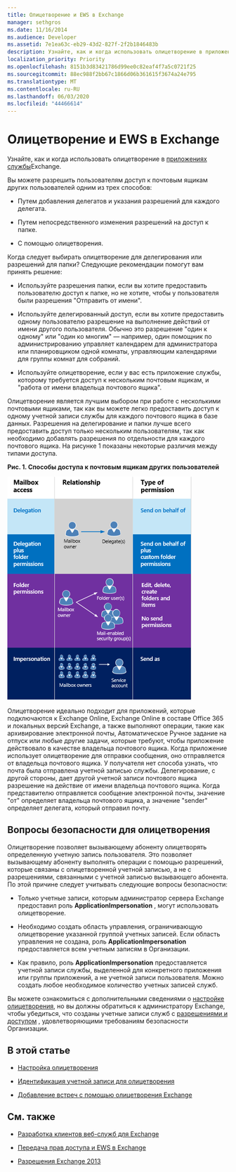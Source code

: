 ```yaml
---
title: Олицетворение и EWS в Exchange
manager: sethgros
ms.date: 11/16/2014
ms.audience: Developer
ms.assetid: 7e1ea63c-eb29-43d2-827f-2f2b1846483b
description: Узнайте, как и когда использовать олицетворение в приложениях службы Exchange.
localization_priority: Priority
ms.openlocfilehash: 8151b3d83421786d99ee0c82eaf4f7a5c0721f25
ms.sourcegitcommit: 88ec988f2bb67c1866d06b361615f3674a24e795
ms.translationtype: MT
ms.contentlocale: ru-RU
ms.lasthandoff: 06/03/2020
ms.locfileid: "44466614"
---
```

# <a name="impersonation-and-ews-in-exchange"></a>Олицетворение и EWS в Exchange

Узнайте, как и когда использовать олицетворение в [приложениях службы](ews-application-types.md)Exchange.
  
Вы можете разрешить пользователям доступ к почтовым ящикам других пользователей одним из трех способов:
  
- Путем добавления делегатов и указания разрешений для каждого делегата.
    
- Путем непосредственного изменения разрешений на доступ к папке.
    
- С помощью олицетворения.
    
Когда следует выбирать олицетворение для делегирования или разрешений для папки? Следующие рекомендации помогут вам принять решение:
  
- Используйте разрешения папки, если вы хотите предоставить пользователю доступ к папке, но не хотите, чтобы у пользователя были разрешения "Отправить от имени". 
    
- Используйте делегированный доступ, если вы хотите предоставить одному пользователю разрешение на выполнение действий от имени другого пользователя. Обычно это разрешение "один к одному" или "один ко многим" — например, один помощник по администрированию управляет календарем для администратора или планировщиком одной комнаты, управляющим календарями для группы комнат для собраний.
    
- Используйте олицетворение, если у вас есть приложение службы, которому требуется доступ к нескольким почтовым ящикам, и "работа от имени владельца почтового ящика".
    
Олицетворение является лучшим выбором при работе с несколькими почтовыми ящиками, так как вы можете легко предоставить доступ к одному учетной записи службы для каждого почтового ящика в базе данных. Разрешения на делегирование и папки лучше всего предоставить доступ только нескольким пользователям, так как необходимо добавлять разрешения по отдельности для каждого почтового ящика. На рисунке 1 показаны некоторые различия между типами доступа.
  
**Рис. 1. Способы доступа к почтовым ящикам других пользователей**

![Схема, на которой показаны типы доступа к почтовому ящику, связь между владельцами почтовых ящиков и делегатом для каждого типа, а также тип разрешения. Отправка от лица разрешений для делегирования и разрешений папок. Отправка как разрешений для олицетворения.](media/Ex15_Delegate_Overview.png)
  
Олицетворение идеально подходит для приложений, которые подключаются к Exchange Online, Exchange Online в составе Office 365 и локальных версий Exchange, а также выполняют операции, такие как архивирование электронной почты, Автоматическое Ручное задание на отпуск или любые другие задачи, которые требуют, чтобы приложение действовало в качестве владельца почтового ящика. Когда приложение использует олицетворение для отправки сообщения, оно отправляется от владельца почтового ящика. У получателя нет способа узнать, что почта была отправлена учетной записью службы. Делегирование, с другой стороны, дает другой учетной записи почтового ящика разрешение на действие от имени владельца почтового ящика. Когда представителю отправляется сообщение электронной почты, значение "от" определяет владельца почтового ящика, а значение "sender" определяет делегата, который отправил почту. 
  
## <a name="security-considerations-for-impersonation"></a>Вопросы безопасности для олицетворения

Олицетворение позволяет вызывающему абоненту олицетворять определенную учетную запись пользователя. Это позволяет вызывающему абоненту выполнять операции с помощью разрешений, которые связаны с олицетворенной учетной записью, а не с разрешениями, связанными с учетной записью вызывающего абонента. По этой причине следует учитывать следующие вопросы безопасности:
  
- Только учетные записи, которым администратор сервера Exchange предоставил роль **ApplicationImpersonation** , могут использовать олицетворение. 
    
- Необходимо создать область управления, ограничивающую олицетворение указанной группой учетных записей. Если область управления не создана, роль **ApplicationImpersonation** предоставляется всем учетным записям в Организации. 
    
- Как правило, роль **ApplicationImpersonation** предоставляется учетной записи службы, выделенной для конкретного приложения или группы приложений, а не учетной записи пользователя. Можно создать любое необходимое количество учетных записей служб. 
    
Вы можете ознакомиться с дополнительными сведениями о [настройке олицетворения](how-to-configure-impersonation.md), но вы должны обратиться к администратору Exchange, чтобы убедиться, что созданы учетные записи служб с [разрешениями и доступом](https://technet.microsoft.com/library/dd351175%28v=exchg.150%29.aspx) , удовлетворяющими требованиям безопасности Организации. 
  
## <a name="in-this-section"></a>В этой статье

- [Настройка олицетворения](how-to-configure-impersonation.md)
    
- [Идентификация учетной записи для олицетворения](how-to-identify-the-account-to-impersonate.md)
    
- [Добавление встреч с помощью олицетворения Exchange](how-to-add-appointments-by-using-exchange-impersonation.md)
    
## <a name="see-also"></a>См. также


- [Разработка клиентов веб-служб для Exchange](develop-web-service-clients-for-exchange.md)
    
- [Передача прав доступа и EWS в Exchange](delegate-access-and-ews-in-exchange.md)
    
- [Разрешения Exchange 2013](https://technet.microsoft.com/library/dd351175%28v=exchg.150%29.aspx)
    

